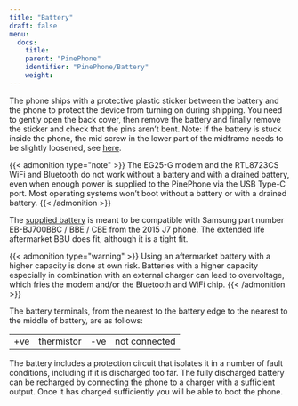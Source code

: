 ```yaml
---
title: "Battery"
draft: false
menu:
  docs:
    title:
    parent: "PinePhone"
    identifier: "PinePhone/Battery"
    weight:
---
```


The phone ships with a protective plastic sticker between the battery and the phone to protect the device from turning on during shipping. You need to gently open the back cover, then remove the battery and finally remove the sticker and check that the pins aren’t bent. Note: If the battery is stuck inside the phone, the mid screw in the lower part of the midframe needs to be slightly loosened, see [here](/documentation/PinePhone/FAQ#the_battery_is_stuck_inside_the_phone).

{{< admonition type="note" >}}
 The EG25-G modem and the RTL8723CS WiFi and Bluetooth do not work without a battery and with a drained battery, even when enough power is supplied to the PinePhone via the USB Type-C port. Most operating systems won’t boot without a battery or with a drained battery.
{{< /admonition >}}

The [supplied battery](https://files.pine64.org/doc/datasheet/pinephone/PinePhone%20QZ01%20Battery%20Specification.pdf) is meant to be compatible with Samsung part number EB-BJ700BBC / BBE / CBE from the 2015 J7 phone. The extended life aftermarket BBU does fit, although it is a tight fit.

{{< admonition type="warning" >}}
 Using an aftermarket battery with a higher capacity is done at own risk. Batteries with a higher capacity especially in combination with an external charger can lead to overvoltage, which fries the modem and/or the Bluetooth and WiFi chip.
{{< /admonition >}}

The battery terminals, from the nearest to the battery edge to the nearest to the middle of battery, are as follows:

|     |     |     |     |
| --- | --- | --- | --- |
| +ve | thermistor | -ve | not connected |

The battery includes a protection circuit that isolates it in a number of fault conditions, including if it is discharged too far. The fully discharged battery can be recharged by connecting the phone to a charger with a sufficient output. Once it has charged sufficiently you will be able to boot the phone.
